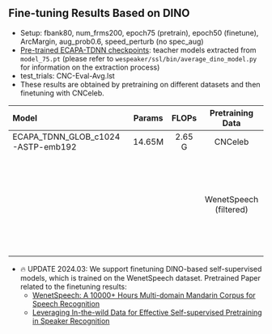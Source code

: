 ## Fine-tuning Results Based on DINO

* Setup: fbank80, num_frms200, epoch75 (pretrain), epoch50 (finetune), ArcMargin, aug_prob0.6, speed_perturb (no spec_aug)
* [Pre-trained ECAPA-TDNN checkpoints](https://drive.google.com/drive/folders/1XDIUjnKPrvJE5auBWT5CcE4mqcglCwzq?usp=drive_link): teacher models extracted from `model_75.pt` (please refer to `wespeaker/ssl/bin/average_dino_model.py` for information on the extraction process)
* test_trials: CNC-Eval-Avg.lst
* These results are obtained by pretraining on different datasets and then finetuning with CNCeleb.


| Model                             | Params  |  FLOPs  |    Pretraining Data    | LM  | AS-Norm   | EER (%)   | minDCF (p=0.01)  |
| :------------------------------   | :-----: | :-----: | :--------------------: | :-: | :-------: | :-------: | :--------------: |
| ECAPA_TDNN_GLOB_c1024-ASTP-emb192 | 14.65M  | 2.65 G  |        CNCeleb         | ×   | ×         | 8.217     | 0.439            |
|                                   |         |         |                        | ×   | √         | 7.508     | 0.378            |
|                                   |         |         |                        | √   | ×         | 8.093     | 0.423            |
|                                   |         |         |                        | √   | √         | 7.339     | 0.366            |
|                                   |         |         | WenetSpeech (filtered) | ×   | ×         | 7.229     | 0.390            |
|                                   |         |         |                        | ×   | √         | 6.714     | 0.344            |
|                                   |         |         |                        | √   | ×         | 6.995     | 0.375            |
|                                   |         |         |                        | √   | √         | 6.474     | 0.331            |

* 🔥 UPDATE 2024.03: We support finetuning DINO-based self-supervised models, which is trained on the WenetSpeech dataset. Pretrained Paper related to the finetuning results:
    * [WenetSpeech: A 10000+ Hours Multi-domain Mandarin Corpus for Speech Recognition](https://arxiv.org/pdf/2110.03370.pdf)
    * [Leveraging In-the-wild Data for Effective Self-supervised Pretraining in Speaker Recognition](https://arxiv.org/pdf/2309.11730.pdf)
